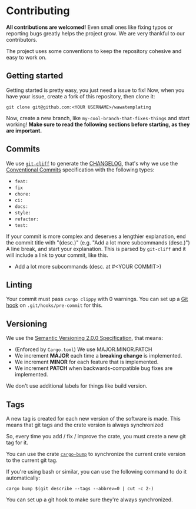 # Contributing

**All contributions are welcomed!** Even small ones like fixing typos or reporting bugs greatly helps the project grow. We are very thankful to our contributors.

The project uses some conventions to keep the repository cohesive and easy to work on.

## Getting started

Getting started is pretty easy, you just need a issue to fix! Now, when you have your issue, create a fork of this repository, then clone it:

```
git clone git@github.com:<YOUR USERNAME>/wawatemplating
```

Now, create a new branch, like `my-cool-branch-that-fixes-things` and start working! **Make sure to read the following sections before starting, as they are important.**

## Commits

We use [`git-cliff`](https://github.com/orhun/git-cliff) to generate the [CHANGELOG](https://github.com/blyxyas/wawatemplating/CHANGELOG/blob/main/CHANGELOG.md), that's why we use the [Conventional Commits](https://www.conventionalcommits.org/en/v1.0.0/) specification with the following types:

* `feat:`
* `fix`
* `chore:`
* `ci:`
* `docs:`
* `style:`
* `refactor:`
* `test:`

If your commit is more complex and deserves a lengthier explanation, end the commit title with "(desc.)" (e.g. "Add a lot more subcommands (desc.)") A line break, and start your explanation. This is parsed by `git-cliff` and it will include a link to your commit, like this.

- Add a lot more subcommands (desc. at #\<YOUR COMMIT\>)

## Linting

Your commit must pass `cargo clippy` with 0 warnings. You can set up a [Git hook](https://git-scm.com/book/en/v2/Customizing-Git-Git-Hooks) on `.git/hooks/pre-commit` for this.

## Versioning

We use the [Semantic Versioning 2.0.0 Specification](https://semver.org/), that means:

* (Enforced by `Cargo.toml`) We use MAJOR.MINOR.PATCH
* We increment **MAJOR** each time a **breaking change** is implemented.
* We increment **MINOR** for each feature that is implemented.
* We increment **PATCH** when backwards-compatible bug fixes are implemented.

We don't use additional labels for things like build version.

## Tags

A new tag is created for each new version of the software is made. This means that git tags and the crate version is always synchronized

So, every time you add / fix / improve the crate, you must create a new git tag for it.

You can use the crate [`cargo-bump`](https://crates.io/crates/cargo-bump) to synchronize the current crate version to the current git tag.

If you're using bash or similar, you can use the following command to do it automatically:

```
cargo bump $(git describe --tags --abbrev=0 | cut -c 2-) 
```

You can set up a git hook to make sure they're always synchronized.
